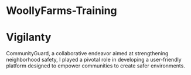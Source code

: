 # WoollyFarms-Training

# Vigilanty

CommunityGuard, a collaborative endeavor aimed at strengthening neighborhood safety, I played a pivotal role in developing a user-friendly platform designed to empower communities to create safer environments.
